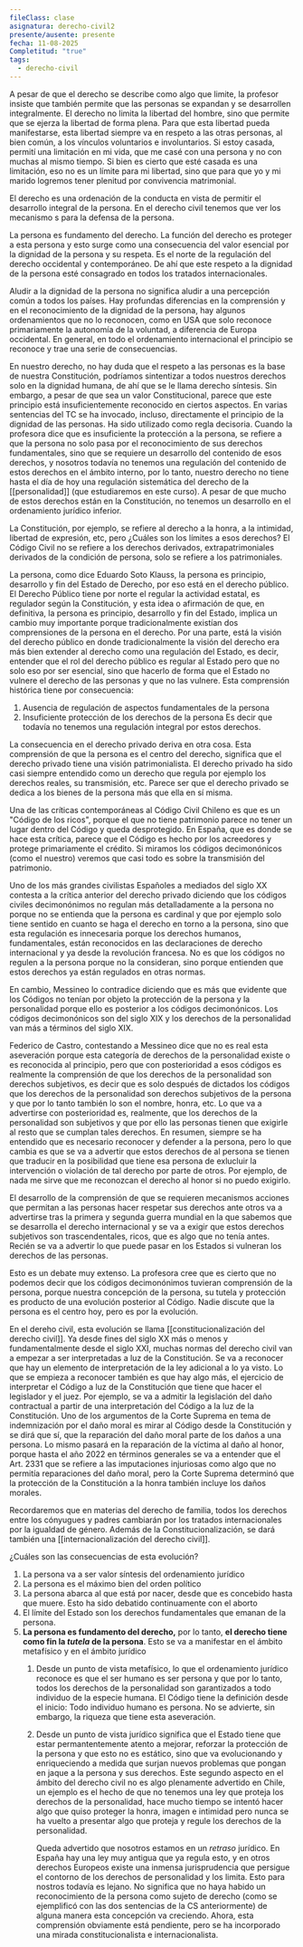 ```yaml
---
fileClass: clase
asignatura: derecho-civil2
presente/ausente: presente
fecha: 11-08-2025
Completitud: "true"
tags:
  - derecho-civil
---
```

A pesar de que el derecho se describe como algo que limite, la profesor insiste que también permite que las personas se expandan y se desarrollen integralmente. El derecho no limita la libertad del hombre, sino que permite que se ejerza la libertad de forma plena. Para que esta libertad pueda manifestarse, esta libertad siempre va en respeto a las otras personas, al bien común, a los vínculos voluntarios e involuntarios. Si estoy casada, permití una limitación en mi vida, que me casé con una persona y no con muchas al mismo tiempo. Si bien es cierto que esté casada es una limitación, eso no es un límite para mi libertad, sino que para que yo y mi marido logremos tener plenitud por convivencia matrimonial. 

El derecho es una ordenación de la conducta en vista de permitir el desarrollo integral de la persona. En el derecho civil tenemos que ver los mecanismo s para la defensa de la persona. 

La persona es fundamento del derecho. La función del derecho es proteger a esta persona y esto surge como una consecuencia del valor esencial por la dignidad de la persona y su respeta. Es el norte de la regulación del derecho occidental y contemporáneo. De ahí que este respeto a la dignidad de la persona esté consagrado en todos los tratados internacionales.

Aludir a la dignidad de la persona no significa aludir a una percepción común a todos los países. Hay profundas diferencias en la comprensión y en el reconocimiento de la dignidad de la persona, hay algunos ordenamientos que no lo reconocen, como en USA que solo reconoce primariamente la autonomía de la voluntad, a diferencia de Europa occidental. En general, en todo el ordenamiento internacional el principio se reconoce y trae una serie de consecuencias.

En nuestro derecho, no hay duda que el respeto a las personas es la base de nuestra Constitución, podríamos sintentizar a todos nuestros derechos solo en la dignidad humana, de ahí que se le llama derecho síntesis. Sin embargo, a pesar de que sea un valor Constitucional, parece que este principio está insuficientemente reconocido en ciertos aspectos. En varias sentencias del TC se ha invocado, incluso, directamente el principio de la dignidad de las personas. Ha sido utilizado como regla decisoria. Cuando la profesora dice que es insuficiente la protección a la persona, se refiere a que la persona no solo pasa por el reconocimiento de sus derechos fundamentales, sino que se requiere un desarrollo del contenido de esos derechos, y nosotros todavía no tenemos una regulación del contenido de estos derechos en el ámbito interno, por lo tanto, nuestro derecho no tiene hasta el día de hoy una regulación sistemática del derecho de la [[personalidad]] (que estudiaremos en este curso). A pesar de que mucho de estos derechos están en la Constitución, no tenemos un desarrollo en el ordenamiento jurídico inferior.

La Constitución, por ejemplo, se refiere al derecho a la honra, a la intimidad, libertad de expresión, etc, pero ¿Cuáles son los límites a esos derechos? El Código Civil no se refiere a los derechos derivados, extrapatrimoniales derivados de la condición de persona, solo se refiere a los patrimoniales.

La persona, como dice Eduardo Soto Klauss, la persona es principio, desarrollo y fin del Estado de Derecho, por eso está en el derecho público. El Derecho Público tiene por norte el regular la actividad estatal, es regulador según la Constitución, y esta idea o afirmación de que, en definitiva, la persona es principio, desarrollo y fin del Estado, implica un cambio muy importante porque tradicionalmente existían dos comprensiones de la persona en el derecho. Por una parte, está la visión del derecho público en donde tradicionalmente la visión del derecho era más bien extender al derecho como una regulación del Estado, es decir, entender que el rol del derecho público es regular al Estado pero que no solo eso por ser esencial, sino que hacerlo de forma que el Estado no vulnere el derecho de las personas y que no las vulnere. Esta comprensión histórica tiene por consecuencia:

1. Ausencia de regulación de aspectos fundamentales de la persona
2. Insuficiente protección de los derechos de la persona
Es decir que todavía no tenemos una regulación integral por estos derechos.

La consecuencia en el derecho privado deriva en otra cosa. Esta comprensión de que la persona es el centro del derecho, significa que el derecho privado tiene una visión patrimonialista. El derecho privado ha sido casi siempre entendido como un derecho que regula por ejemplo los derechos reales, su transmisión, etc. Parece ser que el derecho privado se dedica a los bienes de la persona más que ella en sí misma.

Una de las críticas contemporáneas al Código Civil Chileno es que es un "Código de los ricos", porque el que no tiene patrimonio parece no tener un lugar dentro del Código y queda desprotegido. En España, que es donde se hace esta crítica, parece que el Código es hecho por los acreedores y protege primariamente el crédito. Si miramos los códigos decimonónicos (como el nuestro) veremos que casi todo es sobre la transmisión del patrimonio.

Uno de los más grandes civilistas Españoles a mediados del siglo XX contesta a la crítica anterior del derecho privado diciendo que los códigos civiles decimonónimos no regulan más detalladamente a la persona no porque no se entienda que la persona es cardinal y que por ejemplo solo tiene sentido en cuanto se haga el derecho en torno a la persona, sino que esta regulación es innecesaria porque los derechos humanos, fundamentales, están reconocidos en las declaraciones de derecho internacional y ya desde la revolución francesa. No es que los códigos no regulen a la persona porque no la consideran, sino porque entienden que estos derechos ya están regulados en otras normas. 

En cambio, Messineo lo contradice diciendo que es más que evidente que los Códigos no tenían por objeto la protección de la persona y la personalidad porque ello es posterior a los códigos decimonónicos. Los códigos decimonónicos son del siglo XIX y los derechos de la personalidad van más a términos del siglo XIX.

Federico de Castro, contestando a Messineo dice que no es real esta aseveración porque esta categoría de derechos de la personalidad existe o es reconocida al principio, pero que con posterioridad a esos códigos es realmente la comprensión de que los derechos de la personalidad son derechos subjetivos, es decir que es solo después de dictados los códigos que los derechos de la personalidad son derechos subjetivos de la persona y que por lo tanto también lo son el nombre, honra, etc. Lo que va a advertirse con posterioridad es, realmente, que los derechos de la personalidad son subjetivos y que por ello las personas tienen que exigirle al resto que se cumplan tales derechos. En resumen, siempre se ha entendido que es necesario reconocer y defender a la persona, pero lo que cambia es que se va a advertir que estos derechos de al persona se tienen que traducir en la posibilidad que tiene esa persona de exlucluir la intervención o violación de tal derecho por parte de otros. Por ejemplo, de nada me sirve que me reconozcan el derecho al honor si no puedo exigirlo. 

El desarrollo de la comprensión de que se requieren mecanismos acciones que permitan a las personas hacer respetar sus derechos ante otros va a advertirse tras la primera y segunda guerra mundial en la que sabemos que se desarrolla el derecho internacional y se va a exigir que estos derechos subjetivos son trascendentales, ricos, que es algo que no tenía antes. Recién se va a advertir lo que puede pasar en los Estados si vulneran los derechos de las personas.

Esto es un debate muy extenso. La profesora cree que es cierto que no podemos decir que los códigos decimonónimos tuvieran comprensión de la persona, porque nuestra concepción de la persona, su tutela y protección es producto de una evolución posterior al Código. Nadie discute que la persona es el centro hoy, pero es por la evolución. 

En el dereho civil, esta evolución se llama [[constitucionalización del derecho civil]]. Ya desde fines del siglo XX más o menos y fundamentalmente desde el siglo XXI, muchas normas del derecho civil van a empezar a ser interpretadas a luz de la Constitución. Se va a reconocer que hay un elemento de interpretación de la ley adicional a lo ya visto. Lo que se empieza a reconocer también es que hay algo más, el ejercicio de interpretar el Código a luz de la Constitución que tiene que hacer el legislador y el juez. Por ejemplo, se va a admitir la legislación del daño contractual a partir de una interpretación del Código a la luz de la Constitución. Uno de los argumentos de la Corte Suprema en tema de indemnización por el daño moral es mirar al Código desde la Constitución y se dirá que sí, que la reparación del daño moral parte de los daños a una persona. Lo mismo pasará en la reparación de la víctima al daño al honor, porque hasta el año 2022 en términos generales se va a entender que el Art. 2331 que se refiere a las imputaciones injuriosas como algo que no permitía reparaciones del daño moral, pero la Corte Suprema determinó que la protección de la Constitución a la honra también incluye los daños morales.

Recordaremos que en materias del derecho de familia, todos los derechos entre los cónyugues y padres cambiarán por los tratados internacionales por la igualdad de género. Además de la Constitucionalización, se dará también una [[internacionalización del derecho civil]].

¿Cuáles son las consecuencias de esta evolución?

1. La persona va a ser valor síntesis del ordenamiento jurídico
2. La persona es el máximo bien del orden político
3. La persona abarca al que está por nacer, desde que es concebido hasta que muere. Esto ha sido debatido continuamente con el aborto 
4. El límite del Estado son los derechos fundamentales que emanan de la persona. 
5. **La persona es fundamento del derecho,** por lo tanto, **el derecho tiene como fin la *tutela* de la persona**. Esto se va a manifestar en el ámbito metafísico y en el ámbito jurídico
	1. Desde un punto de vista metafísico, lo que el ordenamiento jurídico reconoce es que el ser humano es ser persona y que por lo tanto, todos los derechos de la personalidad son garantizados a todo individuo de la especie humana. El Código tiene la definición desde el inicio: Todo individuo humano es persona. No se advierte, sin embargo, la riqueza que tiene esta aseveración.
	2. Desde un punto de vista jurídico significa que el Estado tiene que estar permantentemente atento a mejorar, reforzar la protección de la persona y que esto no es estático, sino que va evolucionando y enriqueciendo a medida que surjan nuevos problemas que pongan en jaque a la persona y sus derechos. Este segundo aspecto en el ámbito del derecho civil no es algo plenamente advertido en Chile, un ejemplo es el hecho de que no tenemos una ley que proteja los derechos de la personalidad, hace mucho tiempo se intentó hacer algo que quiso proteger la honra, imagen e intimidad pero nunca se ha vuelto a presentar algo que proteja y regule los derechos de la personalidad.
	   
	   Queda advertido que nosotros estamos en un *retraso* jurídico. En España hay una ley muy antigua que ya regula esto, y en otros derechos Europeos existe una inmensa jurisprudencia que persigue el contorno de los derechos de personalidad y los limita. Esto para nostros todavía es lejano. No significa que no haya habido un reconocimiento de la persona como sujeto de derecho (como se ejemplificó con las dos sentencias de la CS anteriormente) de alguna manera esta concepción va creciendo. Ahora, esta comprensión obviamente está pendiente, pero se ha incorporado una mirada constitucionalista e internacionalista. 





